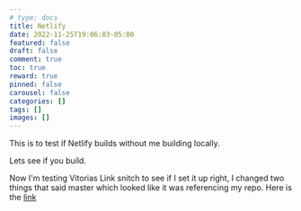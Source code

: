 ```yaml
---
# type: docs 
title: Netlify
date: 2022-11-25T19:06:03-05:00
featured: false
draft: false
comment: true
toc: true
reward: true
pinned: false
carousel: false
categories: []
tags: []
images: []
---
```


This is to test if Netlify builds without me building locally.

<!--more-->

Lets see if you build.

Now I'm testing Vitorias Link snitch to see if I set it up right, I changed two things that said master which looked like it was referencing my repo. Here is the [link](./index.md)
